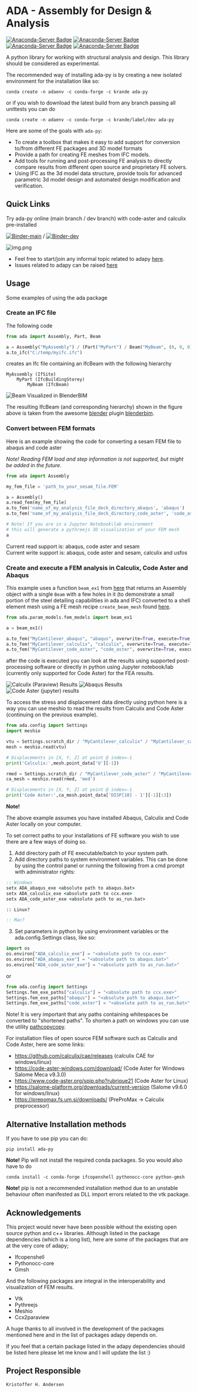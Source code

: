 # ADA - Assembly for Design & Analysis

[![Anaconda-Server Badge](https://anaconda.org/krande/ada-py/badges/version.svg)](https://anaconda.org/krande/ada-py)
[![Anaconda-Server Badge](https://anaconda.org/krande/ada-py/badges/latest_release_date.svg)](https://anaconda.org/krande/ada-py)
[![Anaconda-Server Badge](https://anaconda.org/krande/ada-py/badges/platforms.svg)](https://anaconda.org/krande/ada-py)
[![Anaconda-Server Badge](https://anaconda.org/krande/ada-py/badges/downloads.svg)](https://anaconda.org/krande/ada-py)

A python library for working with structural analysis and design. This library should be considered as experimental.

The recommended way of installing ada-py is by creating a new isolated environment for the installation like so:

```
conda create -n adaenv -c conda-forge -c krande ada-py
```

or if you wish to download the latest build from any branch passing all unittests you can do

```
conda create -n adaenv -c conda-forge -c krande/label/dev ada-py
```

Here are some of the goals with `ada-py`:

* To create a toolbox that makes it easy to add support for conversion to/from different FE packages and 3D model formats
* Provide a path for creating FE meshes from IFC models.
* Add tools for running and post-processing FE analysis to directly compare results from different open source and proprietary FE solvers.
* Using IFC as the 3d model data structure, provide tools for advanced parametric 3d model design and automated design modification and verification.

## Quick Links

Try ada-py online (main branch / dev branch) with code-aster and calculix pre-installed

[![Binder-main](https://mybinder.org/badge_logo.svg)](https://mybinder.org/v2/gh/Krande/adapy/main) / [![Binder-dev](https://mybinder.org/badge_logo.svg)](https://mybinder.org/v2/gh/Krande/adapy/dev)

![img.png](docs/_static/figures/jupyter-example.png)


* Feel free to start/join any informal topic related to adapy [here](https://github.com/Krande/adapy/discussions).
* Issues related to adapy can be raised [here](https://github.com/Krande/adapy/issues)


## Usage
Some examples of using the ada package 


### Create an IFC file

The following code

```python
from ada import Assembly, Part, Beam

a = Assembly("MyAssembly") / (Part("MyPart") / Beam("MyBeam", (0, 0, 0), (1, 0, 0), "IPE300"))
a.to_ifc("C:/temp/myifc.ifc")
```

creates an Ifc file containing an IfcBeam with the following hierarchy 
    
    MyAssembly (IfSite)
        MyPart (IfcBuildingStorey)
            MyBeam (IfcBeam)

![Beam Visualized in BlenderBIM](docs/_static/figures/my_beam.png)

The resulting IfcBeam (and corresponding hierarchy) shown in the figure above is taken from the awesome 
[blender](https://blender.org) plugin [blenderbim](https://blenderbim.org/).

### Convert between FEM formats

Here is an example showing the code for converting a sesam FEM file to abaqus and code aster

_Note! Reading FEM load and step information is not supported, but might be added in the future._

```python
from ada import Assembly

my_fem_file = 'path_to_your_sesam_file.FEM'

a = Assembly()
a.read_fem(my_fem_file)
a.to_fem('name_of_my_analysis_file_deck_directory_abaqus', 'abaqus')
a.to_fem('name_of_my_analysis_file_deck_directory_code_aster', 'code_aster')

# Note! If you are in a Jupyter Notebook\lab environment 
# this will generate a pythreejs 3D visualization of your FEM mesh
a
```

Current read support is: abaqus, code aster and sesam  
Current write support is: abaqus, code aster and sesam, calculix and usfos

### Create and execute a FEM analysis in Calculix, Code Aster and Abaqus

This example uses a function `beam_ex1` from [here](src/ada/param_models/fem_models.py) that returns an
Assembly object with a single `Beam` with a few holes in it (to demonstrate a small portion of the steel detailing 
capabilities in ada and IFC) converted to a shell element mesh using a FE mesh recipe `create_beam_mesh` found 
[here](ada/fem/io/mesh/recipes.py). 

```python
from ada.param_models.fem_models import beam_ex1

a = beam_ex1()

a.to_fem("MyCantilever_abaqus", "abaqus", overwrite=True, execute=True, run_ext=True)
a.to_fem("MyCantilever_calculix", "calculix", overwrite=True, execute=True)
a.to_fem("MyCantilever_code_aster", "code_aster", overwrite=True, execute=True)
```

after the code is executed you can look at the results using supported post-processing software or directly
in python using Jupyter notebook/lab (currently only supported for Code Aster) for the FEA results.


![Calculix (Paraview) Results](docs/_static/figures/fem_beam_paraview.png)
![Abaqus Results](docs/_static/figures/fem_beam_abaqus.png)
![Code Aster (jupyter) results](docs/_static/figures/code_aster_jupyter_displ.png)

To access the stress and displacement data directly using python here is a way you can use meshio to read the results 
from Calculix and Code Aster (continuing on the previous example).

```python
from ada.config import Settings
import meshio

vtu = Settings.scratch_dir / "MyCantilever_calculix" / "MyCantilever_calculix.vtu"
mesh = meshio.read(vtu)

# Displacements in [X, Y, Z] at point @ index=-1
print('Calculix:',mesh.point_data['U'][-1])

rmed = Settings.scratch_dir / "MyCantilever_code_aster" / "MyCantilever_code_aster.rmed"
ca_mesh = meshio.read(rmed, 'med')

# Displacements in [X, Y, Z] at point @ index=-1
print('Code Aster:',ca_mesh.point_data['DISP[10] - 1'][-1][:3])
```

**Note!**

The above example assumes you have installed Abaqus, Calculix and Code Aster locally on your computer.

To set correct paths to your installations of FE software you wish to use there are a few ways of doing so.

1. Add directory path of FE executable/batch to your system path.
2. Add directory paths to system environment variables. This can be done by using the control panel or 
   running the following from a cmd prompt with administrator rights:
    
```cmd
:: Windows
setx ADA_abaqus_exe <absolute path to abaqus.bat>
setx ADA_calculix_exe <absolute path to ccx.exe>
setx ADA_code_aster_exe <absolute path to as_run.bat>

:: Linux?

:: Mac?
```
3. Set parameters in python by using environment variables or the ada.config.Settings class, like so:

```python
import os
os.environ["ADA_calculix_exe"] = "<absolute path to ccx.exe>"
os.environ["ADA_abaqus_exe"] = "<absolute path to abaqus.bat>"
os.environ["ADA_code_aster_exe"] = "<absolute path to as_run.bat>"
```

or

```python
from ada.config import Settings
Settings.fem_exe_paths["calculix"] = "<absolute path to ccx.exe>"
Settings.fem_exe_paths["abaqus"] = "<absolute path to abaqus.bat>"
Settings.fem_exe_paths["code_aster"] = "<absolute path to as_run.bat>"
```

Note! It is very important that any paths containing whitespaces be converted to "shortened paths". To shorten a path
on windows you can use the utility [pathcopycopy](https://pathcopycopy.github.io/).

For installation files of open source FEM software such as Calculix and Code Aster, here are some links:

* https://github.com/calculix/cae/releases (calculix CAE for windows/linux)
* https://code-aster-windows.com/download/ (Code Aster for Windows Salome Meca v9.3.0)
* https://www.code-aster.org/spip.php?rubrique21 (Code Aster for Linux)
* https://salome-platform.org/downloads/current-version (Salome v9.6.0 for windows/linux)
* https://prepomax.fs.um.si/downloads/ (PreProMax -> Calculix preprocessor)

## Alternative Installation methods
If you have to use pip you can do:

```
pip install ada-py
```

**Note!** Pip will not install the required conda packages. So you would also have to do

```
conda install -c conda-forge ifcopenshell pythonocc-core python-gmsh
```

**Note!** pip is not a recommended installation method due to an unstable behaviour often 
manifested as DLL import errors related to the vtk package.

## Acknowledgements

This project would never have been possible without the existing open source python and c++ libraries. 
Although listed in the package dependencies (which is a long list), here are some of the packages that are at the very 
core of adapy;

* Ifcopenshell
* Pythonocc-core
* Gmsh

And the following packages are integral in the interoperability and visualization of FEM results.

* Vtk
* Pythreejs
* Meshio
* Ccx2paraview

A huge thanks to all involved in the development of the packages mentioned here and in the list of packages adapy
depends on.

If you feel that a certain package listed in the adapy dependencies should be listed here please let me know and I will 
update the list :)


## Project Responsible ###

	Kristoffer H. Andersen
